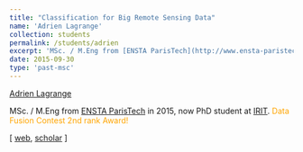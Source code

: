 ```yaml
---
title: "Classification for Big Remote Sensing Data"
name: 'Adrien Lagrange'
collection: students
permalink: /students/adrien
excerpt: 'MSc. / M.Eng from [ENSTA ParisTech](http://www.ensta-paristech.fr/) in 2015, then PhD student at [IRIT](http://www.irit.fr/), now research engineer at [Agenium Space](https://agenium.com/en/subsidiary/agenium-space). <span style="color:orange;">Data Fusion Contest 2nd rank Award!</span>'
date: 2015-09-30
type: 'past-msc'
---
```


[Adrien Lagrange](http://lagrange.perso.enseeiht.fr/)

MSc. / M.Eng from [ENSTA ParisTech](http://www.ensta-paristech.fr/) in 2015, now PhD student at [IRIT](http://www.irit.fr/). <span style="color:orange;">Data Fusion Contest 2nd rank Award!</span>

\[ [web](http://lagrange.perso.enseeiht.fr/),  [scholar](https://scholar.google.fr/citations?user=LcUt7KgAAAAJ&hl=en) \]


